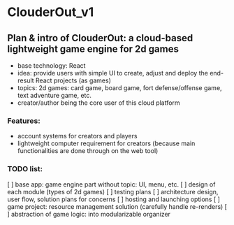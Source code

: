 # ClouderOut_v1

## Plan & intro of ClouderOut: a cloud-based lightweight game engine for 2d games
- base technology: React
- idea: provide users with simple UI to create, adjust and deploy the end-result React projects (as games)
- topics: 2d games: card game, board game, fort defense/offense game, text adventure game, etc.
- creator/author being the core user of this cloud platform

### Features:
- account systems for creators and players
- lightweight computer requirement for creators (because main functionalities are done through on the web tool)

### TODO list:
[ ] base app: game engine part without topic: UI, menu, etc.
[ ] design of each module (types of 2d games)
[ ] testing plans
[ ] architecture design, user flow, solution plans for concerns
[ ] hosting and launching options
[ ] game project: resource management solution (carefully handle re-renders)
[ ] abstraction of game logic: into modularizable organizer